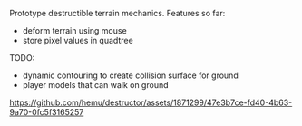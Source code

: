 Prototype destructible terrain mechanics.
Features so far:
- deform terrain using mouse
- store pixel values in quadtree

TODO:
- dynamic contouring to create collision surface for ground
- player models that can walk on ground


https://github.com/hemu/destructor/assets/1871299/47e3b7ce-fd40-4b63-9a70-0fc5f3165257

